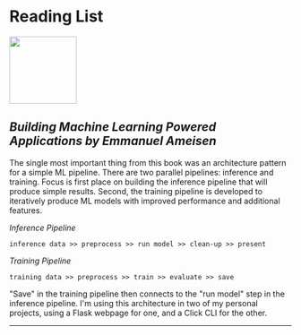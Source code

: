 # Reading List

<img src="https://learning.oreilly.com/library/cover/9781492045106/250w/" style="width:120px;"/>

## _**Building Machine Learning Powered Applications** by Emmanuel Ameisen_

The single most important thing from this book was an architecture pattern for a simple ML pipeline. There are two parallel pipelines: inference and training. Focus is first place on building the inference pipeline that will produce simple results. Second, the training pipeline is developed to iteratively produce ML models with improved performance and additional features.

*Inference Pipeline*

    inference data >> preprocess >> run model >> clean-up >> present

*Training Pipeline*

    training data >> preprocess >> train >> evaluate >> save

"Save" in the training pipeline then connects to the "run model" step in the inference pipeline. I'm using this architecture in two of my personal projects, using a Flask webpage for one, and a Click CLI for the other.

---
